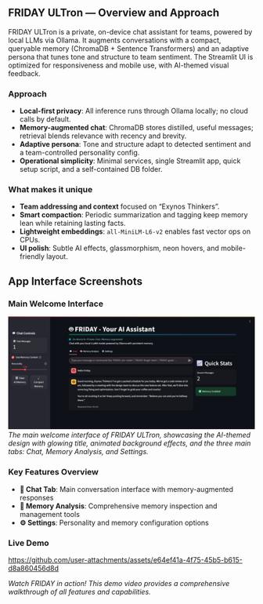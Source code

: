 ## FRIDAY ULTron — Overview and Approach

FRIDAY ULTron is a private, on-device chat assistant for teams, powered by local LLMs via Ollama. It augments conversations with a compact, queryable memory (ChromaDB + Sentence Transformers) and an adaptive persona that tunes tone and structure to team sentiment. The Streamlit UI is optimized for responsiveness and mobile use, with AI-themed visual feedback.

### Approach
- **Local-first privacy**: All inference runs through Ollama locally; no cloud calls by default.
- **Memory-augmented chat**: ChromaDB stores distilled, useful messages; retrieval blends relevance with recency and brevity.
- **Adaptive persona**: Tone and structure adapt to detected sentiment and a team-controlled personality config.
- **Operational simplicity**: Minimal services, single Streamlit app, quick setup script, and a self-contained DB folder.

### What makes it unique
- **Team addressing and context** focused on “Exynos Thinkers”.
- **Smart compaction**: Periodic summarization and tagging keep memory lean while retaining lasting facts.
- **Lightweight embeddings**: `all-MiniLM-L6-v2` enables fast vector ops on CPUs.
- **UI polish**: Subtle AI effects, glassmorphism, neon hovers, and mobile-friendly layout.

## App Interface Screenshots

### Main Welcome Interface
![FRIDAY Welcome Screen](screenshot/Welcome.jpeg)
*The main welcome interface of FRIDAY ULTron, showcasing the AI-themed design with glowing title, animated background effects, and the three main tabs: Chat, Memory Analysis, and Settings.*

### Key Features Overview
- **🤖 Chat Tab**: Main conversation interface with memory-augmented responses
- **🧠 Memory Analysis**: Comprehensive memory inspection and management tools
- **⚙️ Settings**: Personality and memory configuration options

### Live Demo
https://github.com/user-attachments/assets/e64ef41a-4f75-45b5-b615-d8a860456d8d

*Watch FRIDAY in action! This demo video provides a comprehensive walkthrough of all features and capabilities.*

